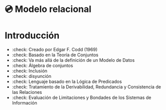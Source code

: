 # :cd: Modelo relacional

# Introducción

- :check: Creado por Edgar F. Codd (1969)
- :check: Basado en la Teoría de Conjuntos
- :check: Va más allá de la definición de un Modelo de Datos
- :check: Álgebra de conjuntos
- :check: Inclusión
- :check: disyunción
- :check: Lenguaje basado en la Lógica de Predicados
- :check: Tratamiento de la Derivabilidad, Redundancia y Consistencia de las
Relaciones
- :check: Evaluación de Limitaciones y Bondades de los Sistemas de Información